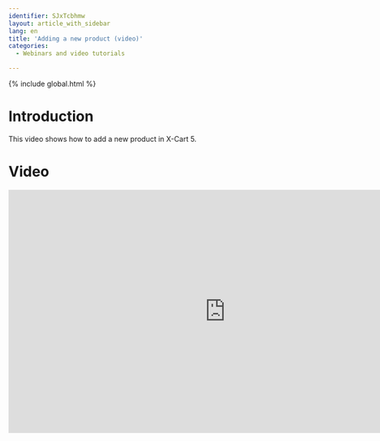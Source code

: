 ```yaml
---
identifier: SJxTcbhmw
layout: article_with_sidebar
lang: en
title: 'Adding a new product (video)'
categories:
  - Webinars and video tutorials

---
```


{% include global.html %}

# Introduction

This video shows how to add a new product in X-Cart 5.

# Video

<iframe class="youtube-player" type="text/html" style="width: 853px; height: 480px" src="https://www.youtube.com/embed/HKtI-iXFfr8" frameborder="0"></iframe>